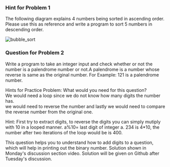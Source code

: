 
### Hint for Problem 1
The following diagram explains 4 numbers being sorted in ascending order. Please use this as reference and write a program to sort 5 numbers in descending order.       


![bubble_sort](https://user-images.githubusercontent.com/103468688/178130709-a10845c6-d66f-47be-b0c8-ab7598e48c19.png)

### Question for Problem 2
Write a program to take an integer input and check whether or not the number is a palendrome number or not.A palendrome is a number whose reverse is same as the original number. For Example: 121 is a palendrome number. 

Hints for Practice Problem:
What would you need for this question?  
We would need a loop since we do not know how many digits the number has.      
we would need to reverse the number and lastly  we would need to compare the reverse number from the original one.           

Hint: First try to extract digits, to reverse the digits you can simply mutiply with 10 in a looped manner. a%10= last digit of integer a. 234 is 4\*10, the number after two iterations of the loop would be is 400.  

This question helps you to understand how to add digits to a question, which will help in printing out the binary number. Solution shown in Monday's discussion section video. Solution will be given on Github after Tuesday's discussion.        








